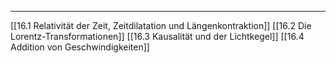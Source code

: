***

[[16.1 Relativität der Zeit, Zeitdilatation und Längenkontraktion]]
[[16.2 Die Lorentz-Transformationen]]
[[16.3 Kausalität und der Lichtkegel]]
[[16.4 Addition von Geschwindigkeiten]]
